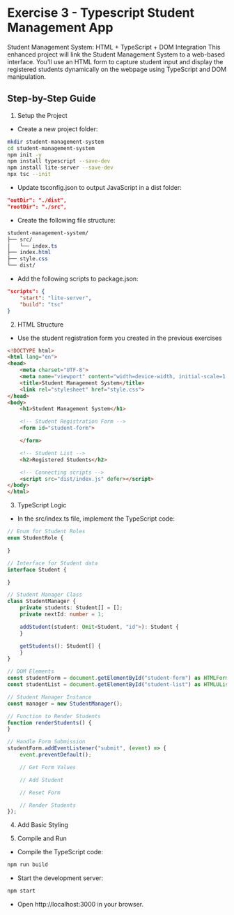 # Exercise 3 - Typescript Student Management App

Student Management System: HTML + TypeScript + DOM Integration
This enhanced project will link the Student Management System to a web-based interface. You’ll use an HTML form to capture student input and display the registered students dynamically on the webpage using TypeScript and DOM manipulation.

## Step-by-Step Guide
1. Setup the Project

- Create a new project folder:

```bash
mkdir student-management-system
cd student-management-system
npm init -y
npm install typescript --save-dev
npm install lite-server --save-dev
npx tsc --init
```

- Update tsconfig.json to output JavaScript in a dist folder:

```json
"outDir": "./dist",
"rootDir": "./src",
```

- Create the following file structure:

```css
student-management-system/
├── src/
│   └── index.ts
├── index.html
├── style.css
└── dist/
```

- Add the following scripts to package.json:

```json
"scripts": {
    "start": "lite-server",
    "build": "tsc"
}
```

2. HTML Structure
- Use the student registration form you created in the previous exercises

```html
<!DOCTYPE html>
<html lang="en">
<head>
    <meta charset="UTF-8">
    <meta name="viewport" content="width=device-width, initial-scale=1.0">
    <title>Student Management System</title>
    <link rel="stylesheet" href="style.css">
</head>
<body>
    <h1>Student Management System</h1>

    <!-- Student Registration Form -->
    <form id="student-form">

    </form>

    <!-- Student List -->
    <h2>Registered Students</h2>

    <!-- Connecting scripts -->
    <script src="dist/index.js" defer></script>
</body>
</html>
```

3. TypeScript Logic
- In the src/index.ts file, implement the TypeScript code:

```typescript
// Enum for Student Roles
enum StudentRole {

}

// Interface for Student data
interface Student {

}

// Student Manager Class
class StudentManager {
    private students: Student[] = [];
    private nextId: number = 1;

    addStudent(student: Omit<Student, "id">): Student {
    }

    getStudents(): Student[] {
    }
}

// DOM Elements
const studentForm = document.getElementById("student-form") as HTMLFormElement;
const studentList = document.getElementById("student-list") as HTMLUListElement;

// Student Manager Instance
const manager = new StudentManager();

// Function to Render Students
function renderStudents() {
}

// Handle Form Submission
studentForm.addEventListener("submit", (event) => {
    event.preventDefault();

    // Get Form Values

    // Add Student

    // Reset Form

    // Render Students
});

```
4. Add Basic Styling

5. Compile and Run
- Compile the TypeScript code:

```bash
npm run build
```

- Start the development server:

```bash
npm start
```

- Open http://localhost:3000 in your browser.
